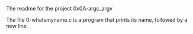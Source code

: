 The readme for the project 0x0A-argc_argv

The file 0-whatsmyname.c is a program that prints its name, followed by a new line.


